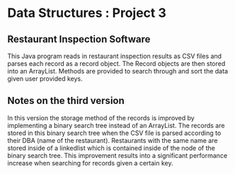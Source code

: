 # Data Structures : Project 3

## Restaurant Inspection Software

This Java program reads in restaurant inspection results as CSV files and parses each record as a record object. 
The Record objects are then stored into an ArrayList. Methods are provided to search through and sort the data
given user provided keys. 

## Notes on the third version

In this version the storage method of the records is improved by implementing a binary search tree instead of an
ArrayList. The records are stored in this binary search tree when the CSV file is parsed according to their DBA 
(name of the restaurant). Restaurants with the same name are stored inside of a linkedlist which is contained inside
of the node of the binary search tree. This improvement results into a significant performance increase when searching for
records given a certain key.


